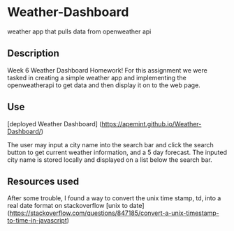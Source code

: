 # Weather-Dashboard
weather app that pulls data from openweather api

## Description
Week 6 Weather Dashboard Homework!
For this assignment we were tasked in creating a simple weather app and implementing the openweatherapi to get data and then display it on to the web page.

## Use
[deployed Weather Dashboard] (https://apemint.github.io/Weather-Dashboard/)

The user may input a city name into the search bar and click the search button to get current weather information, and a 5 day forecast. The inputed city name is stored locally and displayed on a list below the search bar.

## Resources used
After some trouble, I found a way to convert the unix time stamp, td, into a real date format on stackoverflow
[unix to date] (https://stackoverflow.com/questions/847185/convert-a-unix-timestamp-to-time-in-javascript)

